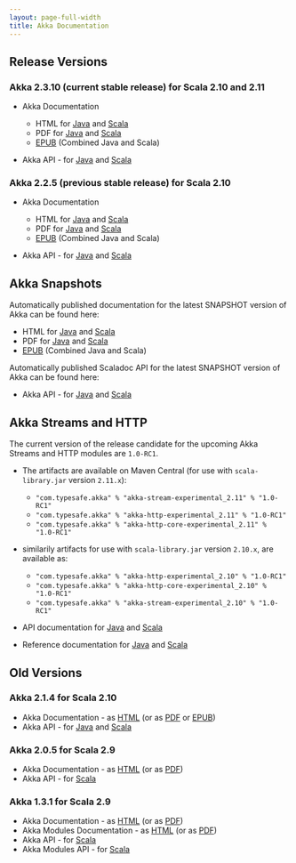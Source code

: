 ```yaml
---
layout: page-full-width
title: Akka Documentation
---
```


## Release Versions

### Akka 2.3.10 (current stable release) for Scala 2.10 and 2.11

* Akka Documentation

  * HTML for [Java](http://doc.akka.io/docs/akka/2.3.10/java.html) and [Scala](http://doc.akka.io/docs/akka/2.3.10/scala.html)
  * PDF for [Java](http://doc.akka.io/docs/akka/2.3.10/AkkaJava.pdf) and [Scala](http://doc.akka.io/docs/akka/2.3.10/AkkaScala.pdf)
  * [EPUB](http://doc.akka.io/docs/akka/2.3.10/Akka.epub) (Combined Java and Scala)

* Akka API - for [Java](http://doc.akka.io/japi/akka/2.3.10/) and [Scala](http://doc.akka.io/api/akka/2.3.10/)

### Akka 2.2.5 (previous stable release) for Scala 2.10

* Akka Documentation

  * HTML for [Java](http://doc.akka.io/docs/akka/2.2.5/java.html) and [Scala](http://doc.akka.io/docs/akka/2.2.5/scala.html)
  * PDF for [Java](http://doc.akka.io/docs/akka/2.2.5/AkkaJava.pdf) and [Scala](http://doc.akka.io/docs/akka/2.2.5/AkkaScala.pdf)
  * [EPUB](http://doc.akka.io/docs/akka/2.2.5/Akka.epub) (Combined Java and Scala)

* Akka API - for [Java](http://doc.akka.io/japi/akka/2.2.5/) and [Scala](http://doc.akka.io/api/akka/2.2.5/)

## Akka Snapshots

Automatically published documentation for the latest SNAPSHOT version of Akka can be found here:

* HTML for [Java](http://doc.akka.io/docs/akka/snapshot/java.html) and [Scala](http://doc.akka.io/docs/akka/snapshot/scala.html)
* PDF for [Java](http://doc.akka.io/docs/akka/snapshot/AkkaJava.pdf) and [Scala](http://doc.akka.io/docs/akka/snapshot/AkkaScala.pdf)
* [EPUB](http://doc.akka.io/docs/akka/snapshot/Akka.epub) (Combined Java and Scala)

Automatically published Scaladoc API for the latest SNAPSHOT version of Akka can be found here:

* Akka API - for [Java](http://doc.akka.io/japi/akka/snapshot/) and [Scala](http://doc.akka.io/api/akka/snapshot/)

## Akka Streams and HTTP

The current version of the release candidate for the upcoming Akka Streams and HTTP modules are `1.0-RC1`.

* The artifacts are available on Maven Central (for use with `scala-library.jar` version `2.11.x`):
  * `"com.typesafe.akka" % "akka-stream-experimental_2.11" % "1.0-RC1"`
  * `"com.typesafe.akka" % "akka-http-experimental_2.11" % "1.0-RC1"`
  * `"com.typesafe.akka" % "akka-http-core-experimental_2.11" % "1.0-RC1"`

* similarily artifacts for use with `scala-library.jar` version `2.10.x`, are available as:
  * `"com.typesafe.akka" % "akka-http-experimental_2.10" % "1.0-RC1"`
  * `"com.typesafe.akka" % "akka-http-core-experimental_2.10" % "1.0-RC1"`
  * `"com.typesafe.akka" % "akka-stream-experimental_2.10" % "1.0-RC1"`

* API documentation for [Java](http://doc.akka.io/japi/akka-stream-and-http-experimental/1.0-RC1/) and [Scala](http://doc.akka.io/api/akka-stream-and-http-experimental/1.0-RC1/)

* Reference documentation for [Java](http://doc.akka.io/docs/akka-stream-and-http-experimental/1.0-RC1/java.html) and [Scala](http://doc.akka.io/docs/akka-stream-and-http-experimental/1.0-RC1/scala.html)

## Old Versions

### Akka 2.1.4 for Scala 2.10

* Akka Documentation - as [HTML](http://doc.akka.io/docs/akka/2.1.4) (or as [PDF](http://doc.akka.io/docs/akka/2.1.4/Akka.pdf) or [EPUB](http://doc.akka.io/docs/akka/2.1.4/Akka.epub))
* Akka API - for [Java](http://doc.akka.io/japi/akka/2.1.4/) and [Scala](http://doc.akka.io/api/akka/2.1.4/)

### Akka 2.0.5 for Scala 2.9

* Akka Documentation - as [HTML](http://doc.akka.io/docs/akka/2.0.5) (or as [PDF](http://doc.akka.io/docs/akka/2.0.5/Akka.pdf))
* Akka API - for [Scala](http://doc.akka.io/api/akka/2.0.5)


### Akka 1.3.1 for Scala 2.9

* Akka Documentation - as [HTML](http://doc.akka.io/docs/akka/1.3.1) (or as [PDF](http://doc.akka.io/docs/akka/1.3.1/Akka.pdf))
* Akka Modules Documentation - as [HTML](http://doc.akka.io/docs/akka-modules/1.3.1) (or as [PDF](http://doc.akka.io/docs/akka-modules/1.3.1/AkkaModules.pdf))
* Akka API - for [Scala](http://doc.akka.io/api/akka/1.3.1)
* Akka Modules API - for [Scala](http://doc.akka.io/api/akka-modules/1.3.1)

